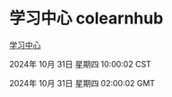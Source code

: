 # 学习中心 colearnhub
[学习中心](http://219.139.197.74:56308/colearnhub/)

2024年 10月 31日 星期四 10:00:02 CST

2024年 10月 31日 星期四 02:00:02 GMT
